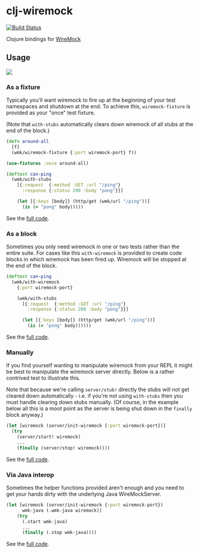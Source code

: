 # clj-wiremock
[![Build Status](https://travis-ci.org/kelveden/clj-wiremock.svg?branch=master)](https://travis-ci.org/kelveden/clj-wiremock)

Clojure bindings for [WireMock](http://wiremock.org/)

## Usage
![](https://clojars.org/kelveden/clj-wiremock/latest-version.svg)

### As a fixture
Typically you'll want wiremock to fire up at the beginning of your
test namespaces and shutdown at the end. To achieve this, `wiremock-fixture`
is provided as your "once" test fixture.

(Note that `with-stubs` automatically clears down wiremock of all
stubs at the end of the block.)

```clj
(defn around-all
  [f]
  (wmk/wiremock-fixture {:port wiremock-port} f))

(use-fixtures :once around-all)

(deftest can-ping
  (wmk/with-stubs
    [{:request  {:method :GET :url "/ping"}
      :response {:status 200 :body "pong"}}]

    (let [{:keys [body]} (http/get (wmk/url "/ping"))]
      (is (= "pong" body)))))
```

See the [full code](test/clj_wiremock/test/examples/as_fixture.clj). 

### As a block
Sometimes you only need wiremock in one or two tests rather than the entire
suite. For cases like this `with-wiremock` is provided to create 
code blocks in which wiremock has been fired up. Wiremock will be stopped
at the end of the block.

```clj
(deftest can-ping
  (wmk/with-wiremock
    {:port wiremock-port}

    (wmk/with-stubs
      [{:request  {:method :GET :url "/ping"}
        :response {:status 200 :body "pong"}}]

      (let [{:keys [body]} (http/get (wmk/url "/ping"))]
        (is (= "pong" body))))))
```

See the [full code](test/clj_wiremock/test/examples/as_block.clj). 


### Manually
If you find yourself wanting to manipulate wiremock from your REPL
it might be best to manipulate the wiremock server directly. Below is a
rather contrived test to illustrate this.

Note that because we're calling `server/stub!` directly the stubs will not get
cleared down automatically - i.e. if you're not
using `with-stubs` then you must handle clearing down stubs manually. (Of course,
in the example below all this is a moot point as the server is being shut down in the `finally`
block anyway.)

```clj
(let [wiremock (server/init-wiremock {:port wiremock-port})]
  (try
    (server/start! wiremock)
    ...
    (finally (server/stop! wiremock))))
```

See the [full code](test/clj_wiremock/test/examples/manually.clj).

### Via Java interop
Sometimes the helper functions provided aren't enough and you need to get your hands
dirty with the underlying Java WireMockServer.

```clj
(let [wiremock (server/init-wiremock {:port wiremock-port})
      wmk-java (.wmk-java wiremock)]
    (try
      (.start wmk-java)
      ...
      (finally (.stop wmk-java))))
```

See the [full code](test/clj_wiremock/test/examples/with_java_interop.clj).